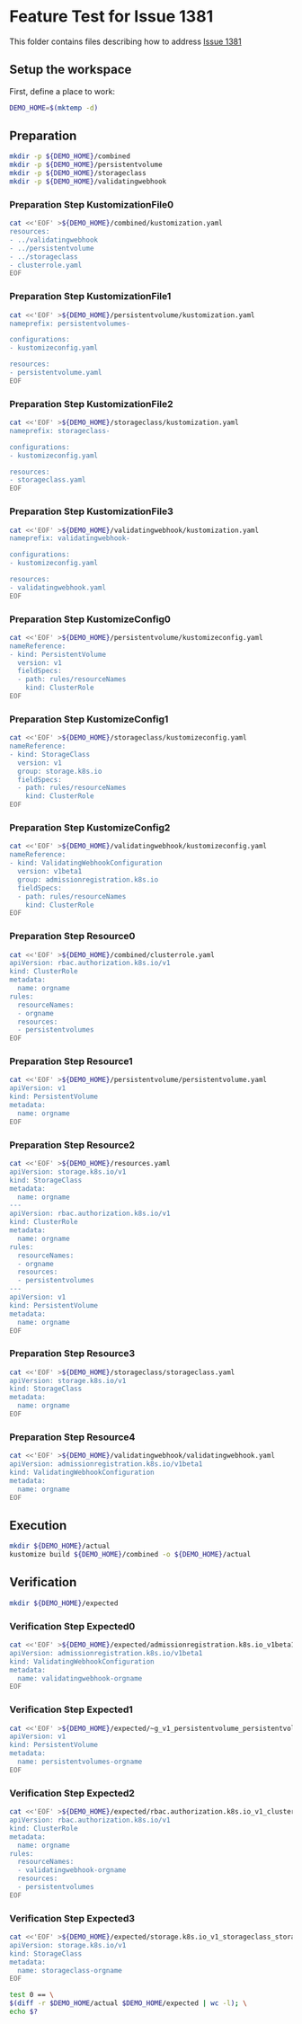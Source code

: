 # Feature Test for Issue 1381


This folder contains files describing how to address [Issue 1381](https://github.com/kubernetes-sigs/kustomize/issues/1381)

## Setup the workspace

First, define a place to work:

<!-- @makeWorkplace @test -->
```bash
DEMO_HOME=$(mktemp -d)
```

## Preparation

<!-- @makeDirectories @test -->
```bash
mkdir -p ${DEMO_HOME}/combined
mkdir -p ${DEMO_HOME}/persistentvolume
mkdir -p ${DEMO_HOME}/storageclass
mkdir -p ${DEMO_HOME}/validatingwebhook
```

### Preparation Step KustomizationFile0

<!-- @createKustomizationFile0 @test -->
```bash
cat <<'EOF' >${DEMO_HOME}/combined/kustomization.yaml
resources:
- ../validatingwebhook
- ../persistentvolume
- ../storageclass
- clusterrole.yaml
EOF
```


### Preparation Step KustomizationFile1

<!-- @createKustomizationFile1 @test -->
```bash
cat <<'EOF' >${DEMO_HOME}/persistentvolume/kustomization.yaml
nameprefix: persistentvolumes-

configurations:
- kustomizeconfig.yaml

resources:
- persistentvolume.yaml
EOF
```


### Preparation Step KustomizationFile2

<!-- @createKustomizationFile2 @test -->
```bash
cat <<'EOF' >${DEMO_HOME}/storageclass/kustomization.yaml
nameprefix: storageclass-

configurations:
- kustomizeconfig.yaml

resources:
- storageclass.yaml
EOF
```


### Preparation Step KustomizationFile3

<!-- @createKustomizationFile3 @test -->
```bash
cat <<'EOF' >${DEMO_HOME}/validatingwebhook/kustomization.yaml
nameprefix: validatingwebhook-

configurations:
- kustomizeconfig.yaml

resources:
- validatingwebhook.yaml
EOF
```


### Preparation Step KustomizeConfig0

<!-- @createKustomizeConfig0 @test -->
```bash
cat <<'EOF' >${DEMO_HOME}/persistentvolume/kustomizeconfig.yaml
nameReference:
- kind: PersistentVolume
  version: v1
  fieldSpecs:
  - path: rules/resourceNames
    kind: ClusterRole
EOF
```


### Preparation Step KustomizeConfig1

<!-- @createKustomizeConfig1 @test -->
```bash
cat <<'EOF' >${DEMO_HOME}/storageclass/kustomizeconfig.yaml
nameReference:
- kind: StorageClass
  version: v1
  group: storage.k8s.io
  fieldSpecs:
  - path: rules/resourceNames
    kind: ClusterRole
EOF
```


### Preparation Step KustomizeConfig2

<!-- @createKustomizeConfig2 @test -->
```bash
cat <<'EOF' >${DEMO_HOME}/validatingwebhook/kustomizeconfig.yaml
nameReference:
- kind: ValidatingWebhookConfiguration
  version: v1beta1
  group: admissionregistration.k8s.io
  fieldSpecs:
  - path: rules/resourceNames
    kind: ClusterRole
EOF
```


### Preparation Step Resource0

<!-- @createResource0 @test -->
```bash
cat <<'EOF' >${DEMO_HOME}/combined/clusterrole.yaml
apiVersion: rbac.authorization.k8s.io/v1
kind: ClusterRole
metadata:
  name: orgname
rules:
  resourceNames:
  - orgname
  resources:
  - persistentvolumes
EOF
```


### Preparation Step Resource1

<!-- @createResource1 @test -->
```bash
cat <<'EOF' >${DEMO_HOME}/persistentvolume/persistentvolume.yaml
apiVersion: v1
kind: PersistentVolume
metadata:
  name: orgname
EOF
```


### Preparation Step Resource2

<!-- @createResource2 @test -->
```bash
cat <<'EOF' >${DEMO_HOME}/resources.yaml
apiVersion: storage.k8s.io/v1
kind: StorageClass
metadata:
  name: orgname
---
apiVersion: rbac.authorization.k8s.io/v1
kind: ClusterRole
metadata:
  name: orgname
rules:
  resourceNames:
  - orgname
  resources:
  - persistentvolumes
---
apiVersion: v1
kind: PersistentVolume
metadata:
  name: orgname
EOF
```


### Preparation Step Resource3

<!-- @createResource3 @test -->
```bash
cat <<'EOF' >${DEMO_HOME}/storageclass/storageclass.yaml
apiVersion: storage.k8s.io/v1
kind: StorageClass
metadata:
  name: orgname
EOF
```


### Preparation Step Resource4

<!-- @createResource4 @test -->
```bash
cat <<'EOF' >${DEMO_HOME}/validatingwebhook/validatingwebhook.yaml
apiVersion: admissionregistration.k8s.io/v1beta1
kind: ValidatingWebhookConfiguration
metadata:
  name: orgname
EOF
```

## Execution

<!-- @build @test -->
```bash
mkdir ${DEMO_HOME}/actual
kustomize build ${DEMO_HOME}/combined -o ${DEMO_HOME}/actual
```

## Verification

<!-- @createExpectedDir @test -->
```bash
mkdir ${DEMO_HOME}/expected
```


### Verification Step Expected0

<!-- @createExpected0 @test -->
```bash
cat <<'EOF' >${DEMO_HOME}/expected/admissionregistration.k8s.io_v1beta1_validatingwebhookconfiguration_validatingwebhook-orgname.yaml
apiVersion: admissionregistration.k8s.io/v1beta1
kind: ValidatingWebhookConfiguration
metadata:
  name: validatingwebhook-orgname
EOF
```


### Verification Step Expected1

<!-- @createExpected1 @test -->
```bash
cat <<'EOF' >${DEMO_HOME}/expected/~g_v1_persistentvolume_persistentvolumes-orgname.yaml
apiVersion: v1
kind: PersistentVolume
metadata:
  name: persistentvolumes-orgname
EOF
```


### Verification Step Expected2

<!-- @createExpected2 @test -->
```bash
cat <<'EOF' >${DEMO_HOME}/expected/rbac.authorization.k8s.io_v1_clusterrole_orgname.yaml
apiVersion: rbac.authorization.k8s.io/v1
kind: ClusterRole
metadata:
  name: orgname
rules:
  resourceNames:
  - validatingwebhook-orgname
  resources:
  - persistentvolumes
EOF
```


### Verification Step Expected3

<!-- @createExpected3 @test -->
```bash
cat <<'EOF' >${DEMO_HOME}/expected/storage.k8s.io_v1_storageclass_storageclass-orgname.yaml
apiVersion: storage.k8s.io/v1
kind: StorageClass
metadata:
  name: storageclass-orgname
EOF
```


<!-- @compareActualToExpected @test -->
```bash
test 0 == \
$(diff -r $DEMO_HOME/actual $DEMO_HOME/expected | wc -l); \
echo $?
```

